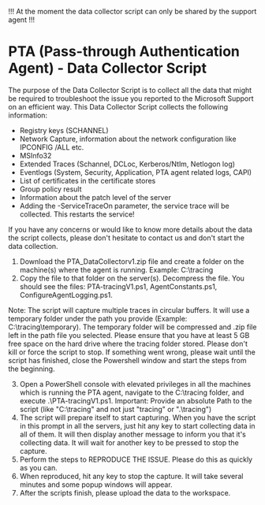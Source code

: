 !!! At the moment the data collector script can only be shared by the support agent !!!

# PTA (Pass-through Authentication Agent) - Data Collector Script

The purpose of the Data Collector Script is to collect all the data that might be required to troubleshoot the issue you reported to the Microsoft Support on an efficient way. This Data Collector Script collects the following information:

- Registry keys (SCHANNEL)
- Network Capture, information about the network configuration like IPCONFIG /ALL etc.
- MSInfo32
- Extended Traces (Schannel, DCLoc, Kerberos/Ntlm, Netlogon log)
- Eventlogs (System, Security, Application, PTA agent related logs, CAPI)
- List of certificates in the certificate stores
- Group policy result
- Information about the patch level of the server
- Adding the -ServiceTraceOn parameter, the service trace will be collected. This restarts the service!

If you have any concerns or would like to know more details about the data the script collects, please don't hesitate to contact us and don't start the data collection.

1. Download the PTA_DataCollectorv1.zip file and create a folder on the machine(s) where the agent is running. Example: C:\tracing
2. Copy the file to that folder on the server(s). Decompress the file. You should see the files: PTA-tracingV1.ps1, AgentConstants.ps1, ConfigureAgentLogging.ps1.

Note: The script will capture multiple traces in circular buffers. It will use a temporary folder under the path you provide (Example: C:\tracing\temporary). The temporary folder will be compressed and .zip file left in the path file you selected. Please ensure that you have at least 5 GB free space on the hard drive where the tracing folder stored. Please don't kill or force the script to stop. If something went wrong, please wait until the script has finished, close the Powershell window and start the steps from the beginning.

3. Open a PowerShell console with elevated privileges in all the machines which is running the PTA agent, navigate to the C:\tracing folder, and execute .\PTA-tracingV1.ps1. Important: Provide an absolute Path to the script (like "C:\tracing" and not just "tracing" or ".\tracing")
4. The script will prepare itself to start capturing. When you have the script in this prompt in all the servers, just hit any key to start collecting data in all of them. It will then display another message to inform you that it's collecting data. It will wait for another key to be pressed to stop the capture.
5. Perform the steps to REPRODUCE THE ISSUE. Please do this as quickly as you can.
6. When reproduced, hit any key to stop the capture. It will take several minutes and some popup windows will appear.
7. After the scripts finish, please upload the data to the workspace.
